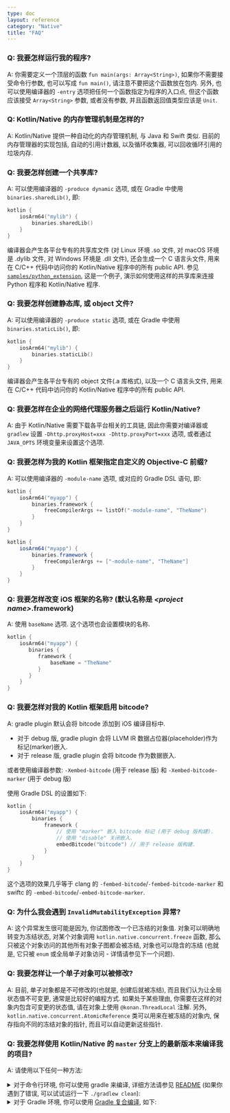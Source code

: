 ```yaml
---
type: doc
layout: reference
category: "Native"
title: "FAQ"
---
```



### Q: 我要怎样运行我的程序?

A: 你需要定义一个顶层的函数 `fun main(args: Array<String>)`,
如果你不需要接受命令行参数, 也可以写成 `fun main()`, 请注意不要把这个函数放在包内.
另外, 也可以使用编译器的 `-entry` 选项把任何一个函数指定为程序的入口点,
但这个函数应该接受 `Array<String>` 参数, 或者没有参数, 并且函数返回值类型应该是 `Unit`.


### Q: Kotlin/Native 的内存管理机制是怎样的?

A: Kotlin/Native 提供一种自动化的内存管理机制, 与 Java 和 Swift 类似.
目前的内存管理器的实现包括, 自动的引用计数器, 以及循环收集器, 可以回收循环引用的垃圾内存.


### Q: 我要怎样创建一个共享库?

A: 可以使用编译器的 `-produce dynamic` 选项, 或在 Gradle 中使用 `binaries.sharedLib()`, 即:

<div class="sample" markdown="1" theme="idea" mode="kotlin" data-highlight-only>

```kotlin
kotlin {
    iosArm64("mylib") {
        binaries.sharedLib()
    }
}
```

</div>

编译器会产生各平台专有的共享库文件
(对 Linux 环境 .so 文件, 对 macOS 环境是 .dylib 文件,  对 Windows 环境是 .dll 文件),
还会生成一个 C 语言头文件, 用来在 C/C++ 代码中访问你的 Kotlin/Native 程序中的所有 public API.
参见 [`samples/python_extension`](https://github.com/JetBrains/kotlin-native/tree/master/samples/python_extension),
这是一个例子, 演示如何使用这样的共享库来连接 Python 程序和 Kotlin/Native 程序.


### Q: 我要怎样创建静态库, 或 object 文件?

A: 可以使用编译器的 `-produce static` 选项, 或在 Gradle 中使用 `binaries.staticLib()`, 即:

<div class="sample" markdown="1" theme="idea" mode="kotlin" data-highlight-only>

```kotlin
kotlin {
    iosArm64("mylib") {
        binaries.staticLib()
    }
}
```

</div>

编译器会产生各平台专有的 object 文件(.a 库格式), 以及一个 C 语言头文件,
用来在 C/C++ 代码中访问你的 Kotlin/Native 程序中的所有 public API.


### Q: 我要怎样在企业的网络代理服务器之后运行 Kotlin/Native?

A: 由于 Kotlin/Native 需要下载各平台相关的工具链,
因此你需要对编译器或 `gradlew` 设置 `-Dhttp.proxyHost=xxx -Dhttp.proxyPort=xxx` 选项,
或者通过 `JAVA_OPTS` 环境变量来设置这个选项.


### Q: 我要怎样为我的 Kotlin 框架指定自定义的 Objective-C 前缀?

A: 可以使用编译器的 `-module-name` 选项, 或对应的 Gradle DSL 语句, 即:

<div class="multi-language-sample" data-lang="kotlin">
<div class="sample" markdown="1" theme="idea" mode="kotlin" data-highlight-only>

```kotlin
kotlin {
    iosArm64("myapp") {
        binaries.framework {
            freeCompilerArgs += listOf("-module-name", "TheName")
        }
    }
}
```

</div>
</div>

<div class="multi-language-sample" data-lang="groovy">
<div class="sample" markdown="1" theme="idea" mode="groovy">

```groovy
kotlin {
    iosArm64("myapp") {
        binaries.framework {
            freeCompilerArgs += ["-module-name", "TheName"]
        }
    }
}
```

</div>
</div>

### Q: 我要怎样改变 iOS 框架的名称? (默认名称是 _\<project name\>_.framework)

A: 使用 `baseName` 选项. 这个选项也会设置模块的名称.

<div class="sample" markdown="1" theme="idea" mode="kotlin" data-highlight-only>

```kotlin
kotlin {
    iosArm64("myapp") {
       binaries {
          framework {
              baseName = "TheName"
          }
       }
    }
}
```

</div>

### Q: 我要怎样对我的 Kotlin 框架启用 bitcode?

A: gradle plugin 默认会将 bitcode 添加到 iOS 编译目标中.
 * 对于 debug 版, gradle plugin 会将 LLVM IR 数据占位器(placeholder)作为标记(marker)嵌入.
 * 对于 release 版, gradle plugin 会将 bitcode 作为数据嵌入.

或者使用编译器参数: `-Xembed-bitcode` (用于 release 版) 和 `-Xembed-bitcode-marker` (用于 debug 版)

使用 Gradle DSL 的设置如下:
<div class="sample" markdown="1" theme="idea" mode="kotlin" data-highlight-only>

```kotlin
kotlin {
    iosArm64("myapp") {
        binaries {
            framework {
                // 使用 "marker" 嵌入 bitcode 标记 (用于 debug 版构建).
                // 使用 "disable" 关闭嵌入.
                embedBitcode("bitcode") // 用于 release 版构建.
            }
        }
    }
}
```

</div>

这个选项的效果几乎等于 clang 的 `-fembed-bitcode`/`-fembed-bitcode-marker`
和 swiftc 的 `-embed-bitcode`/`-embed-bitcode-marker`.

### Q: 为什么我会遇到 `InvalidMutabilityException` 异常?

A: 这个异常发生很可能是因为, 你试图修改一个已冻结的对象值.
对象可以明确地转变为冻结状态, 对某个对象调用 `kotlin.native.concurrent.freeze` 函数,
那么只被这个对象访问的其他所有对象子图都会被冻结, 对象也可以隐含的冻结
(也就是, 它只被 `enum` 或全局单子对象访问 - 详情请参见下一个问题).


### Q: 我要怎样让一个单子对象可以被修改?

A: 目前, 单子对象都是不可修改的(也就是, 创建后就被冻结), 而且我们认为让全局状态值不可变更, 通常是比较好的编程方式.
如果处于某些理由, 你需要在这样的对象内包含可变更的状态值, 请在对象上使用 `@konan.ThreadLocal` 注解.
另外, `kotlin.native.concurrent.AtomicReference` 类可以用来在被冻结的对象内,
保存指向不同的冻结对象的指针, 而且可以自动更新这些指针.

### Q: 我要怎样使用 Kotlin/Native 的 `master` 分支上的最新版本来编译我的项目?

A: 请使用以下任何一种方法:

<details>

<summary>对于命令行环境, 你可以使用 gradle 来编译,
详细方法请参见 <a href="https://github.com/JetBrains/kotlin-native/blob/master/README.md">README</a>
(如果你遇到了错误, 可以试试运行一下 <code>./gradlew clean</code>):</summary>

<div class="sample" markdown="1" theme="idea" mode="shell">

```bash
./gradlew dependencies:update
./gradlew dist distPlatformLibs
```

</div>


编译完成后, 在你本地的 Kotlin/Native git 仓库内会生成 `dist` 目录, 你可以设置 `KONAN_HOME` 环境变量, 让它指向这个目录.

</details>

<details>
<summary>对于 Gradle 环境, 你可以使用 <a href="https://docs.gradle.org/current/userguide/composite_builds.html">Gradle 复合编译</a>, 如下:</summary>

<div class="sample" markdown="1" theme="idea" mode="shell">


```bash
# 设置 kotlin-native 的 git 仓库 clone 到你本地后的路径
export KONAN_REPO=$PWD/../kotlin-native

# 这个命令请只执行一次, 因为它会消耗大量时间, 如果上一次执行完毕之后没有发生大的修改, 那么你可以删除 `clean` 任务
pushd $KONAN_REPO && git pull && ./gradlew clean dependencies:update dist distPlatformLibs && popd

#在你的项目内, 你需要设置 org.jetbrains.kotlin.native.home 属性, 然后把 shared 和 gradle-plugin 作为复合编译引入进来
./gradlew check -Porg.jetbrains.kotlin.native.home=$KONAN_REPO/dist --include-build $KONAN_REPO/shared --include-build $KONAN_REPO/tools/kotlin-native-gradle-plugin
```

</div>

</details>
